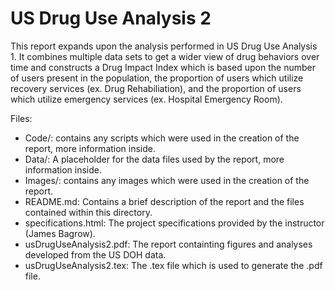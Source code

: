# US Drug Use Analysis 2

This report expands upon the analysis performed in US Drug Use Analysis 1. It combines multiple data sets to get a wider view of drug behaviors over time and constructs a Drug Impact Index which is based upon the number of users present in the population, the proportion of users which utilize recovery services (ex. Drug Rehabiliation), and the proportion of users which utilize emergency services (ex. Hospital Emergency Room).

Files:

- Code/: contains any scripts which were used in the creation of the report, more information inside.
- Data/: A placeholder for the data files used by the report, more information inside.
- Images/: contains any images which were used in the creation of the report.
- README.md: Contains a brief description of the report and the files contained within this directory.
- specifications.html: The project specifications provided by the instructor (James Bagrow).
- usDrugUseAnalysis2.pdf: The report containting figures and analyses developed from the US DOH data.
- usDrugUseAnalysis2.tex: The .tex file which is used to generate the .pdf file.